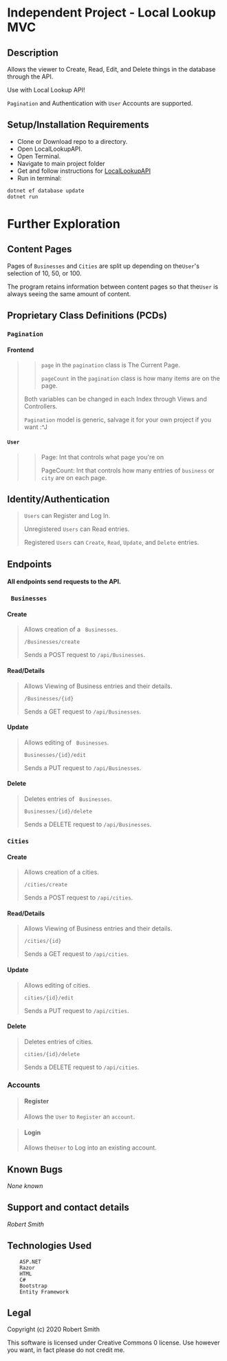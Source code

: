 # Independent Project - Local Lookup MVC

## Description

Allows the viewer to Create, Read, Edit, and Delete things in the database through the API.

Use with Local Lookup API!

`Pagination` and Authentication with `User` Accounts are supported.

## Setup/Installation Requirements

* Clone or Download repo to a directory.
* Open LocalLookupAPI.
* Open Terminal.
* Navigate to main project folder
* Get and follow instructions for [LocalLookupAPI](https://github.com/Riverface/LocalLookupAPI)
* Run in terminal:
```
dotnet ef database update
dotnet run
```

# Further Exploration

## Content Pages

Pages of `Businesses` and `Cities` are split up depending on the`User`'s selection of 10, 50, or 100.

The program retains information between content pages so that the`User` is always seeing the same amount of content.

## Proprietary Class Definitions (PCDs)

### `Pagination`

#### Frontend

> >`page` in the `pagination` class is The Current Page.
> >
> >`pageCount` in the `pagination` class is how many items are on the page. 
> 
> Both variables can be changed in each Index through Views and Controllers.
>
>`Pagination` model is generic, salvage it for your own project if you want :^J

#### `User`

>>Page: Int that controls what page you're on
>>
>>PageCount: Int that controls how many entries of `business` or `city` are on each page.

## Identity/Authentication

>`Users` can Register and Log In.
>
>Unregistered `Users` can Read entries.
>
>Registered `Users` can `Create`, `Read`, `Update`, and `Delete` entries.

## Endpoints
#### All endpoints send requests to the API.

### ` Businesses`

#### Create

>Allows creation of a ` Businesses`.
>
>`/Businesses/create`
>
>Sends a POST request to `/api/Businesses`.

#### Read/Details

>Allows Viewing of Business entries and their details.
>
>`/Businesses/{id}`
>
>Sends a GET request to `/api/Businesses`.

#### Update

>Allows editing of ` Businesses`.
>
>`Businesses/{id}/edit`
>
>Sends a PUT request to `/api/Businesses`.


####  Delete

>Deletes entries of ` Businesses`.
>
>`Businesses/{id}/delete`
>
>Sends a DELETE request to `/api/Businesses`.

### `Cities`
#### Create

>Allows creation of a cities.
>
>`/cities/create`
>
>Sends a POST request to `/api/cities`.

#### Read/Details

>Allows Viewing of Business entries and their details.
>
>`/cities/{id}`
>
>Sends a GET request to `/api/cities`.

#### Update

>Allows editing of cities.
>
>`cities/{id}/edit`
>
>Sends a PUT request to `/api/cities`.

####  Delete

>Deletes entries of cities.
>
>`cities/{id}/delete`
>
>Sends a DELETE request to `/api/cities`.

### Accounts

>#### Register
>
>Allows the `User` to `Register` an `account`.

>#### Login
>
>Allows the`User` to Log into an existing account.

## Known Bugs

_None known_

## Support and contact details

_Robert Smith_

## Technologies Used
```
    ASP.NET
    Razor
    HTML
    C#
    Bootstrap
    Entity Framework
```

## Legal
Copyright (c) 2020 Robert Smith

This software is licensed under Creative Commons 0 license. Use however you want, in fact please do not credit me.
